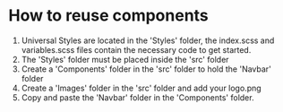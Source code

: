 # How to reuse components
1. Universal Styles are located in the 'Styles' folder, the index.scss and variables.scss files contain the necessary code to get started.
2. The 'Styles' folder must be placed inside the 'src' folder
3. Create a 'Components' folder in the 'src' folder to hold the 'Navbar' folder
4. Create a 'Images' folder in the 'src' folder and add your logo.png 
5. Copy and paste the 'Navbar' folder in the 'Components' folder.

